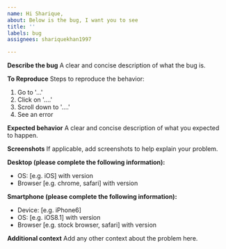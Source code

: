 ```yaml
---
name: Hi Sharique,
about: Below is the bug, I want you to see
title: ''
labels: bug
assignees: shariquekhan1997

---
```


**Describe the bug**
A clear and concise description of what the bug is.

**To Reproduce**
Steps to reproduce the behavior:
1. Go to '...'
2. Click on '....'
3. Scroll down to '....'
4. See an error

**Expected behavior**
A clear and concise description of what you expected to happen.

**Screenshots**
If applicable, add screenshots to help explain your problem.

**Desktop (please complete the following information):**
 - OS: [e.g. iOS] with version
 - Browser [e.g. chrome, safari] with version

**Smartphone (please complete the following information):**
 - Device: [e.g. iPhone6]
 - OS: [e.g. iOS8.1] with version
 - Browser [e.g. stock browser, safari] with version

**Additional context**
Add any other context about the problem here.
